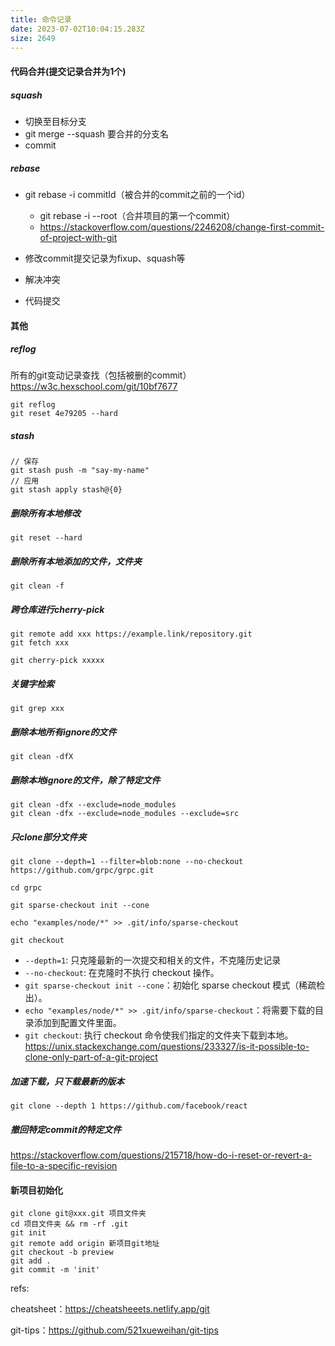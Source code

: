```yaml
---
title: 命令记录
date: 2023-07-02T10:04:15.283Z
size: 2649
---
```

#### 代码合并(提交记录合并为1个)

##### squash

- 切换至目标分支
- git merge --squash 要合并的分支名
- commit

##### rebase

- git rebase -i commitId（被合并的commit之前的一个id）
  - git rebase -i --root（合并项目的第一个commit）
  - https://stackoverflow.com/questions/2246208/change-first-commit-of-project-with-git

- 修改commit提交记录为fixup、squash等
- 解决冲突
- 代码提交



#### 其他

##### reflog

所有的git变动记录查找（包括被删的commit）https://w3c.hexschool.com/git/10bf7677

```shell
git reflog
git reset 4e79205 --hard
```
##### stash

```shell
// 保存
git stash push -m "say-my-name"
// 应用
git stash apply stash@{0}
```

##### 删除所有本地修改
```shell
git reset --hard
```
##### 删除所有本地添加的文件，文件夹
```shell
git clean -f
```

##### 跨仓库进行cherry-pick
```shell
git remote add xxx https://example.link/repository.git
git fetch xxx

git cherry-pick xxxxx
```

##### 关键字检索

```shell
git grep xxx
```

##### 删除本地所有ignore的文件

```shell
git clean -dfX
```

##### 删除本地ignore的文件，除了特定文件

```shell
git clean -dfx --exclude=node_modules
git clean -dfx --exclude=node_modules --exclude=src
```

##### 只clone部分文件夹
```shell
git clone --depth=1 --filter=blob:none --no-checkout https://github.com/grpc/grpc.git

cd grpc

git sparse-checkout init --cone

echo "examples/node/*" >> .git/info/sparse-checkout

git checkout
```
-   `--depth=1`: 只克隆最新的一次提交和相关的文件，不克隆历史记录
-   `--no-checkout`: 在克隆时不执行 checkout 操作。
-   `git sparse-checkout init --cone`：初始化 sparse checkout 模式（稀疏检出）。
-   `echo "examples/node/*" >> .git/info/sparse-checkout`：将需要下载的目录添加到配置文件里面。
-   `git checkout`: 执行 checkout 命令使我们指定的文件夹下载到本地。
https://unix.stackexchange.com/questions/233327/is-it-possible-to-clone-only-part-of-a-git-project
##### 加速下载，只下载最新的版本
```
git clone --depth 1 https://github.com/facebook/react
```
##### 撤回特定commit的特定文件
https://stackoverflow.com/questions/215718/how-do-i-reset-or-revert-a-file-to-a-specific-revision
#### 新项目初始化

```shell
git clone git@xxx.git 项目文件夹
cd 项目文件夹 && rm -rf .git 
git init
git remote add origin 新项目git地址
git checkout -b preview
git add .
git commit -m 'init'
```


refs:

cheatsheet：https://cheatsheeets.netlify.app/git

git-tips：https://github.com/521xueweihan/git-tips

